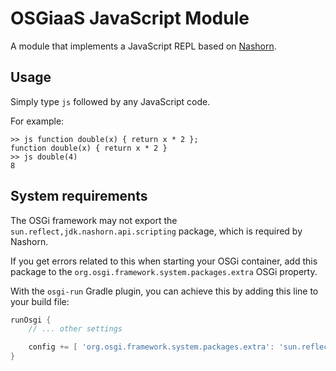 # OSGiaaS JavaScript Module

A module that implements a JavaScript REPL based on [Nashorn](http://openjdk.java.net/projects/nashorn/).

## Usage

Simply type `js` followed by any JavaScript code.

For example:

```
>> js function double(x) { return x * 2 };
function double(x) { return x * 2 }
>> js double(4)
8
```

## System requirements

The OSGi framework may not export the `sun.reflect,jdk.nashorn.api.scripting` package, which is required by Nashorn.

If you get errors related to this when starting your OSGi container, add this package to the
`org.osgi.framework.system.packages.extra` OSGi property.

With the `osgi-run` Gradle plugin, you can achieve this by adding this line to your build file:

```groovy
runOsgi {
    // ... other settings

    config += [ 'org.osgi.framework.system.packages.extra': 'sun.reflect,jdk.nashorn.api.scripting' ]
}
```
